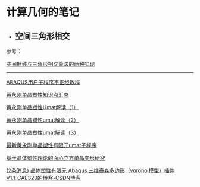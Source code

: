 # 计算几何的笔记

- ## 空间三角形相交



参考：

[空间射线与三角形相交算法的两种实现](https://www.cnblogs.com/charlee44/p/12318605.html)





****

[ABAQUS用户子程序不正经教程](https://www.zhihu.com/column/c_1326181715945893888)



[黄永刚单晶塑性知识点汇总](https://blog.csdn.net/plkolili/article/details/78216097)



[黄永刚单晶塑性Umat解读（1）](https://zhuanlan.zhihu.com/p/410534771)

[黄永刚单晶塑性umat解读（2）](https://zhuanlan.zhihu.com/p/411023116)

[黄永刚单晶塑性umat解读（3）](https://zhuanlan.zhihu.com/p/411379978)

[最新黄永刚单晶塑性有限元umat子程序](https://www.mianfeiwendang.com/doc/4cfbe32af120fa28390b97ccb118da52bd8f438b)



[基于晶体塑性理论的面心立方单晶变形研究](https://www.mianfeiwendang.com/doc/5ed7784148b5e1bc8af6afbe40754a1ee6d5479b)





[(2条消息) 晶体塑性有限元 Abaqus 三维泰森多边形（voronoi模型）插件 V1.1_CAE320的博客-CSDN博客](https://blog.csdn.net/weixin_44873868/article/details/105174849)

